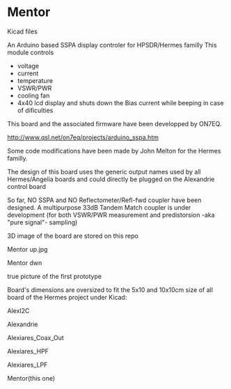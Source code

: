 # Mentor

Kicad files

An Arduino based SSPA display controler for HPSDR/Hermes familly
This module controls 
- voltage
- current
- temperature
- VSWR/PWR
- cooling fan
- 4x40 lcd display
and shuts down the Bias current while beeping in case of dificulties

This board and the associated firmware have been developped by ON7EQ. 

http://www.qsl.net/on7eq/projects/arduino_sspa.htm

Some code modifications have been made by John Melton for 
the Hermes familly.

The design of this board uses the generic output names
used by all Hermes/Angelia boards and could directly be plugged 
on the Alexandrie control board

So far, NO SSPA and NO Reflectometer/Refl-fwd coupler have been
designed. A multipurpose 33dB Tandem Match coupler
is under development (for both VSWR/PWR measurement and 
predistorsion -aka "pure signal"- sampling)


3D image of the board are stored on this repo

Mentor up.jpg

Mentor dwn

true picture of the first prototype 


Board's dimensions are oversized to fit the 5x10 and 10x10cm 
size of all board of the Hermes project under Kicad: 

AlexI2C

Alexandrie 

Alexiares_Coax_Out

Alexiares_HPF

Alexiares_LPF

Mentor(this one)



